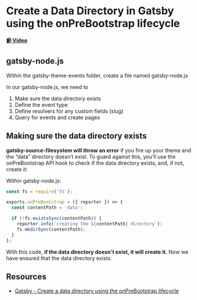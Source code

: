 # Create a Data Directory in Gatsby using the onPreBootstrap lifecycle

**[📹 Video](https://egghead.io/lessons/gatsby-create-a-data-directory-in-gatsby-using-the-onprebootstrap-lifecycle)**

## gatsby-node.js
Within the gatsby-theme-events folder, create a file named gatsby-node.js

In our gatsby-node.js, we need to
1. Make sure the data directory exists
2. Define the event type
3. Define resolvers for any custom fields (slug)
4. Query for events and create pages

## Making sure the data directory exists
**gatsby-source-filesystem will throw an error** if you fire up your theme and the “data” directory doesn’t exist. To guard against this, you’ll use the onPreBootstrap API hook to check if the data directory exists, and, if not, create it:


Within gatsby-node.js:
```javascript
const fs = require('fs');

exports.onPreBootstrap = ({ reporter }) => {
  const contentPath = 'data';

  if (!fs.existsSync(contentPath)) {
    reporter.info(`creating the ${contentPath} directory`);
    fs.mkdirSync(contentPath);
  }
};
```
With this code, **if the data directory doesn't exist, it will create it.** Now we have ensured that the data directory exists.


## Resources
- [Gatsby - Create a data directory using the onPreBootstrap lifecycle](https://www.gatsbyjs.org/tutorial/building-a-theme/#create-a-data-directory-using-the-onprebootstrap-lifecycle)
